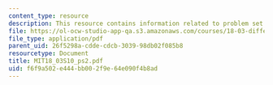 ```yaml
---
content_type: resource
description: This resource contains information related to problem set 2.
file: https://ol-ocw-studio-app-qa.s3.amazonaws.com/courses/18-03-differential-equations-spring-2010/f6f9a502e444bb002f9e64e090f4b8ad_MIT18_03S10_ps2.pdf
file_type: application/pdf
parent_uid: 26f5298a-cdde-cdcb-3039-98db02f085b8
resourcetype: Document
title: MIT18_03S10_ps2.pdf
uid: f6f9a502-e444-bb00-2f9e-64e090f4b8ad
---
```

